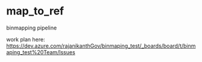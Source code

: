 # map_to_ref
binmapping pipeline

work plan here: https://dev.azure.com/rajanikanthGov/binmaping_test/_boards/board/t/binmaping_test%20Team/Issues
